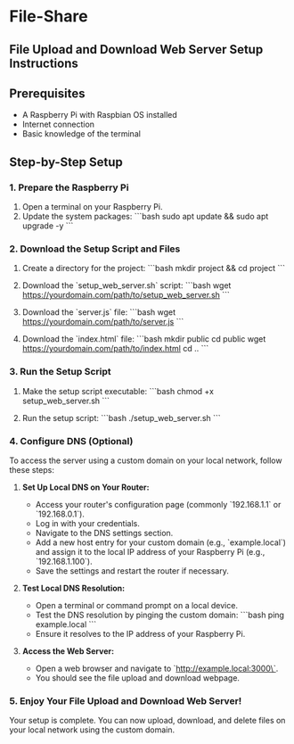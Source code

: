 # File-Share
## File Upload and Download Web Server Setup Instructions

## Prerequisites

- A Raspberry Pi with Raspbian OS installed
- Internet connection
- Basic knowledge of the terminal

## Step-by-Step Setup

### 1. Prepare the Raspberry Pi

1. Open a terminal on your Raspberry Pi.
2. Update the system packages:
   \`\`\`bash
   sudo apt update && sudo apt upgrade -y
   \`\`\`

### 2. Download the Setup Script and Files

1. Create a directory for the project:
   \`\`\`bash
   mkdir project && cd project
   \`\`\`

2. Download the \`setup_web_server.sh\` script:
   \`\`\`bash
   wget https://yourdomain.com/path/to/setup_web_server.sh
   \`\`\`

3. Download the \`server.js\` file:
   \`\`\`bash
   wget https://yourdomain.com/path/to/server.js
   \`\`\`

4. Download the \`index.html\` file:
   \`\`\`bash
   mkdir public
   cd public
   wget https://yourdomain.com/path/to/index.html
   cd ..
   \`\`\`

### 3. Run the Setup Script

1. Make the setup script executable:
   \`\`\`bash
   chmod +x setup_web_server.sh
   \`\`\`

2. Run the setup script:
   \`\`\`bash
   ./setup_web_server.sh
   \`\`\`

### 4. Configure DNS (Optional)

To access the server using a custom domain on your local network, follow these steps:

1. **Set Up Local DNS on Your Router:**
   - Access your router's configuration page (commonly \`192.168.1.1\` or \`192.168.0.1\`).
   - Log in with your credentials.
   - Navigate to the DNS settings section.
   - Add a new host entry for your custom domain (e.g., \`example.local\`) and assign it to the local IP address of your Raspberry Pi (e.g., \`192.168.1.100\`).
   - Save the settings and restart the router if necessary.

2. **Test Local DNS Resolution:**
   - Open a terminal or command prompt on a local device.
   - Test the DNS resolution by pinging the custom domain:
     \`\`\`bash
     ping example.local
     \`\`\`
   - Ensure it resolves to the IP address of your Raspberry Pi.

3. **Access the Web Server:**
   - Open a web browser and navigate to \`http://example.local:3000\`.
   - You should see the file upload and download webpage.

### 5. Enjoy Your File Upload and Download Web Server!

Your setup is complete. You can now upload, download, and delete files on your local network using the custom domain.

